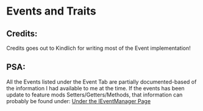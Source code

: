 # Events and Traits

## Credits:
Credits goes out to Kindlich for writing most of the Event implementation!

## PSA:
All the Events listed under the Event Tab are partially documented-based of the information I had available to me at the time.
If the events has been update to feature mods Setters/Getters/Methods, that information can probably be found under:
[Under the IEventManager Page](/Vanilla/Events/IEventManager)